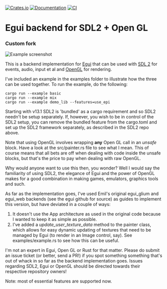 [![Crates.io](https://img.shields.io/crates/v/egui_sdl2_gl.svg)](https://crates.io/crates/egui_sdl2_gl)
[![Documentation](https://docs.rs/egui_sdl2_gl/badge.svg)](https://docs.rs/egui_sdl2_gl)
[![CI](https://github.com/ArjunNair/egui_sdl2_gl/actions/workflows/ci.yaml/badge.svg)](https://github.com/ArjunNair/egui_sdl2_gl/actions/workflows/ci.yaml)

# Egui backend for SDL2 + Open GL
### Custom fork
![Example screenshot](/media/egui_sdl2_gl_example.png)

This is a backend implementation for [Egui](https://github.com/emilk/egui) that can be used with [SDL 2](https://github.com/Rust-SDL2/rust-sdl2) for events, audio, input et al and [OpenGL](https://github.com/brendanzab/gl-rs) for rendering.

I've included an example in the examples folder to illustrate how the three can be used together. To run the example, do the following:

```
cargo run --example basic
cargo run --example mix
cargo run --example demo_lib --features=use_epi
```

Starting with v13.1 SDL2 is 'bundled' as a cargo requirement and so SDL2 needn't be setup separately. If, however, you wish to be in control of the SDL2 setup, you can remove the bundled feature from the cargo.toml and set up the SDL2 framework separately, as described in the SDL2 repo above.

Note that using OpenGL involves wrapping **any**  Open GL call in an *unsafe* block. Have a look at the src/painter.rs file to see what I mean. This of course means that all bets are off when dealing with code inside the unsafe blocks, but that's the price to pay when dealing with raw OpenGL. 

Why would anyone want to use this then, you wonder? Well I would say the familiarity of using SDL2, the elegance of Egui and the power of OpenGL makes for a good combination in making games, emulators, graphics tools and such.

As far as the implementation goes, I've used Emil's original egui_glium and egui_web backends (see the egui github for source) as guides to implement this version, but have deviated in a couple of ways: 

1. It doesn't use the App architecture as used in the original code because I wanted to keep it as simple as possible. 
2. I've added a *update_user_texture_data* method to the painter class, which allows for easy dynamic updating of textures that need to be managed by Egui (to render in an Image control, say). See examples/example.rs to see how this can be useful.

I'm not an expert in Egui, Open GL or Rust for that matter. Please do submit an issue ticket (or better, send a PR!) if you spot something something that's out of whack in so far as the backend implementation goes. Issues regarding SDL2, Egui or OpenGL should be directed towards their respective repository owners!

Note: most of essential features are supported now.
